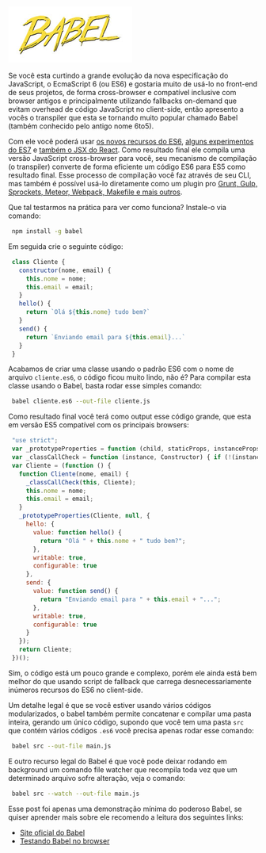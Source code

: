 [![Babel - The JavaScript transpiler](../images/babel.jpg "Babel - The JavaScript transpiler")](https://babeljs.io/ "Babel - The JavaScript transpiler")

Se você esta curtindo a grande evolução da nova especificação do JavaScript, o EcmaScript 6 (ou ES6) e gostaria muito de usá-lo no front-end de seus projetos, de forma cross-browser e compatível inclusive com browser antigos e principalmente utilizando fallbacks on-demand que evitam overhead de código JavaScript no client-side, então apresento a vocês o transpiler que esta se tornando muito popular chamado Babel (também conhecido pelo antigo nome 6to5).

Com ele você poderá usar [os novos recursos do ES6](https://babeljs.io/docs/learn-es6/ "Veja neste link os recursos de compilação do Babel"), [alguns experimentos do ES7](https://babeljs.io/docs/usage/experimental/) e [também o JSX do React](https://babeljs.io/docs/usage/jsx/). Como resultado final ele compila uma versão JavaScript cross-browser para você, seu mecanismo de compilação (o transpiler) converte de forma eficiente um código ES6 para ES5 como resultado final. Esse processo de compilação você faz através de seu CLI, mas também é possível usá-lo diretamente como um plugin pro [Grunt, Gulp, Sprockets, Meteor, Webpack, Makefile e mais outros](https://babeljs.io/docs/using-babel/ "Veja neste link as diversas formas de usar o Babel").

Que tal testarmos na prática para ver como funciona? Instale-o via comando:

``` bash
 npm install -g babel
``` 

Em seguida crie o seguinte código:

``` javascript
 class Cliente {
   constructor(nome, email) {
     this.nome = nome;
     this.email = email;
   }
   hello() {
     return `Olá ${this.nome} tudo bem?`
   }
   send() {
     return `Enviando email para ${this.email}...`
   }
 }
``` 

Acabamos de criar uma classe usando o padrão ES6 com o nome de arquivo `cliente.es6`, o código ficou muito lindo, não é?
Para compilar esta classe usando o Babel, basta rodar esse simples comando:

``` bash
 babel cliente.es6 --out-file cliente.js
``` 

Como resultado final você terá como output esse código grande, que esta em versão ES5 compatível com os principais browsers:

``` javascript
 "use strict";
 var _prototypeProperties = function (child, staticProps, instanceProps) { if (staticProps) Object.defineProperties(child, staticProps); if (instanceProps) Object.defineProperties(child.prototype, instanceProps); };
 var _classCallCheck = function (instance, Constructor) { if (!(instance instanceof Constructor)) { throw new TypeError("Cannot call a class as a function"); } };
 var Cliente = (function () {
   function Cliente(nome, email) {
     _classCallCheck(this, Cliente);
     this.nome = nome;
     this.email = email;
   }
   _prototypeProperties(Cliente, null, {
     hello: {
       value: function hello() {
         return "Olá " + this.nome + " tudo bem?";
       },
       writable: true,
       configurable: true
     },
     send: {
       value: function send() {
         return "Enviando email para " + this.email + "...";
       },
       writable: true,
       configurable: true
     }
   });
   return Cliente;
 })();
``` 

Sim, o código está um pouco grande e complexo, porém ele ainda está bem melhor do que usando script de fallback que carrega desnecessariamente inúmeros recursos do ES6 no client-side.

Um detalhe legal é que se você estiver usando vários códigos modularizados, o babel também permite concatenar e compilar uma pasta inteira, gerando um único código, supondo que você tem uma pasta `src` que contém vários códigos `.es6` você precisa apenas rodar esse comando:

``` bash
 babel src --out-file main.js
``` 

E outro recurso legal do Babel é que você pode deixar rodando em background um comando file watcher que recompila toda vez que um determinado arquivo sofre alteração, veja o comando:

``` bash
 babel src --watch --out-file main.js
``` 

Esse post foi apenas uma demonstração mínima do poderoso Babel, se quiser aprender mais sobre ele recomendo a leitura dos seguintes links:

*   [Site oficial do Babel](https://babeljs.io/)
*   [Testando Babel no browser](https://babeljs.io/repl/)